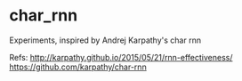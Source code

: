 # char_rnn
Experiments, inspired by Andrej Karpathy's char rnn

Refs:
http://karpathy.github.io/2015/05/21/rnn-effectiveness/
https://github.com/karpathy/char-rnn
